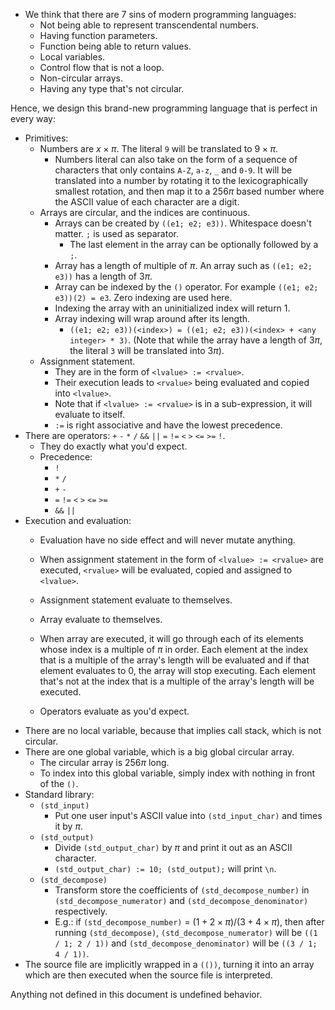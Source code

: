 - We think that there are 7 sins of modern programming languages:
  - Not being able to represent transcendental numbers.
  - Having function parameters.
  - Function being able to return values.
  - Local variables.
  - Control flow that is not a loop.
  - Non-circular arrays.
  - Having any type that's not circular.

Hence, we design this brand-new programming language that is perfect in every
way:
- Primitives:
  - Numbers are $x \times \pi$. The literal `9` will be translated to $9
    \times \pi$.
    - Numbers literal can also take on the form of a sequence of characters
      that only contains `A-Z`, `a-z`, `_` and `0-9`. It will be translated
      into a number by rotating it to the lexicographically smallest
      rotation, and then map it to a $256 \pi$ based number where the ASCII
      value of each character are a digit.
  - Arrays are circular, and the indices are continuous.
    - Arrays can be created by `((e1; e2; e3))`. Whitespace doesn't matter.
      `;` is used as separator.
      - The last element in the array can be optionally followed by a `;`.
    - Array has a length of multiple of $\pi$. An array such as `((e1; e2;
      e3))` has a length of $3 \pi$.
    - Array can be indexed by the `()` operator. For example `((e1; e2;
      e3))(2) = e3`. Zero indexing are used here.
    - Indexing the array with an uninitialized index will return 1.
    - Array indexing will wrap around after its length.
      - `((e1; e2; e3))(<index>) = ((e1; e2; e3))(<index> + <any integer> *
        3)`. (Note that while the array have a length of $3\pi$, the
        literal `3` will be translated into $3\pi$).
  - Assignment statement.
    - They are in the form of `<lvalue> := <rvalue>`.
    - Their execution leads to `<rvalue>` being evaluated and copied into
      `<lvalue>`.
    - Note that if `<lvalue> := <rvalue>` is in a sub-expression, it will
      evaluate to itself.
    - `:=` is right associative and have the lowest precedence.
- There are operators: `+` `-` `*` `/` `&&` `||` `=` `!=` `<` `>` `<=` `>=`
  `!`.
  - They do exactly what you'd expect.
  - Precedence:
    - `!`
    - `*` `/`
    - `+` `-`
    - `=` `!=` `<` `>` `<=` `>=`
    - `&&` `||`
- Execution and evaluation:
  - Evaluation have no side effect and will never mutate anything.
  - When assignment statement in the form of `<lvalue> := <rvalue>` are
    executed, `<rvalue>` will be evaluated, copied and assigned to
    `<lvalue>`.
  - Assignment statement evaluate to themselves.
  - Array evaluate to themselves.
  - When array are executed, it will go through each of its elements whose index
    is a multiple of $\pi$ in order. Each element at the index that is a
    multiple of the array's length will be evaluated and if that element
    evaluates to 0, the array will stop executing. Each element that's not at
    the index that is a multiple of the array's length will be executed.

  - Operators evaluate as you'd expect.
- There are no local variable, because that implies call stack, which is not
  circular.
- There are one global variable, which is a big global circular array.
  - The circular array is $256 \pi$ long.
  - To index into this global variable, simply index with nothing in front of
    the `()`.
- Standard library:
  - `(std_input)`
    - Put one user input's ASCII value into `(std_input_char)` and times it by
      $\pi$.
  - `(std_output)`
    - Divide `(std_output_char)` by $\pi$ and print it out as an ASCII
      character.
    - `(std_output_char) := 10; (std_output);` will print `\n`.
  - `(std_decompose)`
    - Transform store the coefficients of `(std_decompose_number)` in
      `(std_decompose_numerator)` and `(std_decompose_denominator)`
      respectively.
    - E.g.: if `(std_decompose_number)` = $(1 + 2 \times \pi)/(3 + 4 \times
      \pi)$, then after running `(std_decompose)`, `(std_decompose_numerator)`
      will be `((1 / 1; 2 / 1))` and `(std_decompose_denominator)` will be
      `((3 / 1; 4 / 1))`.
- The source file are implicitly wrapped in a `(())`, turning it into an array
  which are then executed when the source file is interpreted.



Anything not defined in this document is undefined behavior.
